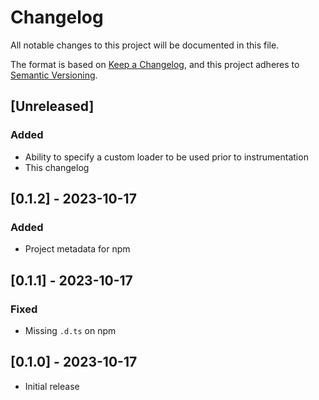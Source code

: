 # Changelog

All notable changes to this project will be documented in this file.

The format is based on [Keep a Changelog](https://keepachangelog.com/en/1.0.0/),
and this project adheres to [Semantic Versioning](https://semver.org/spec/v2.0.0.html).

## [Unreleased]

### Added

- Ability to specify a custom loader to be used prior to instrumentation
- This changelog

## [0.1.2] - 2023-10-17

### Added

- Project metadata for npm

## [0.1.1] - 2023-10-17

### Fixed

- Missing `.d.ts` on npm

## [0.1.0] - 2023-10-17

- Initial release